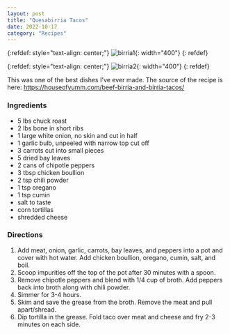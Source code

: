 ```yaml
---
layout: post
title: "Quesabirria Tacos"
date: 2022-10-17
category: "Recipes"
---
```


{:refdef: style="text-align: center;"}
![birria1](https://ryanlu41.github.io/images/blog/birria1.jpeg){: width="400"}
{: refdef}

{:refdef: style="text-align: center;"}
![birria2](https://ryanlu41.github.io/images/blog/birria2.jpeg){: width="400"}
{: refdef}

This was one of the best dishes I've ever made. The source of the recipe is here: https://houseofyumm.com/beef-birria-and-birria-tacos/


### Ingredients

* 5 lbs chuck roast
* 2 lbs bone in short ribs
* 1 large white onion, no skin and cut in half
* 1 garlic bulb, unpeeled with narrow top cut off
* 3 carrots cut into small pieces
* 5 dried bay leaves
* 2 cans of chipotle peppers
* 3 tbsp chicken boullion
* 2 tsp chili powder
* 1 tsp oregano
* 1 tsp cumin
* salt to taste
* corn tortillas
* shredded cheese

### Directions
1. Add meat, onion, garlic, carrots, bay leaves, and peppers into a pot and cover with hot water. Add chicken boullion, oregano, cumin, salt, and boil.
2. Scoop impurities off the top of the pot after 30 minutes with a spoon.
3. Remove chipotle peppers and blend with 1/4 cup of broth. Add peppers back into broth along with chili powder.
4. Simmer for 3-4 hours.
5. Skim and save the grease from the broth. Remove the meat and pull apart/shread.
6. Dip tortilla in the grease. Fold taco over meat and cheese and fry 2-3 minutes on each side.